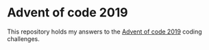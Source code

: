 # Advent of code 2019

This repository holds my answers to the [Advent of code 2019](ihttps://adventofcode.com/2019) coding challenges.
